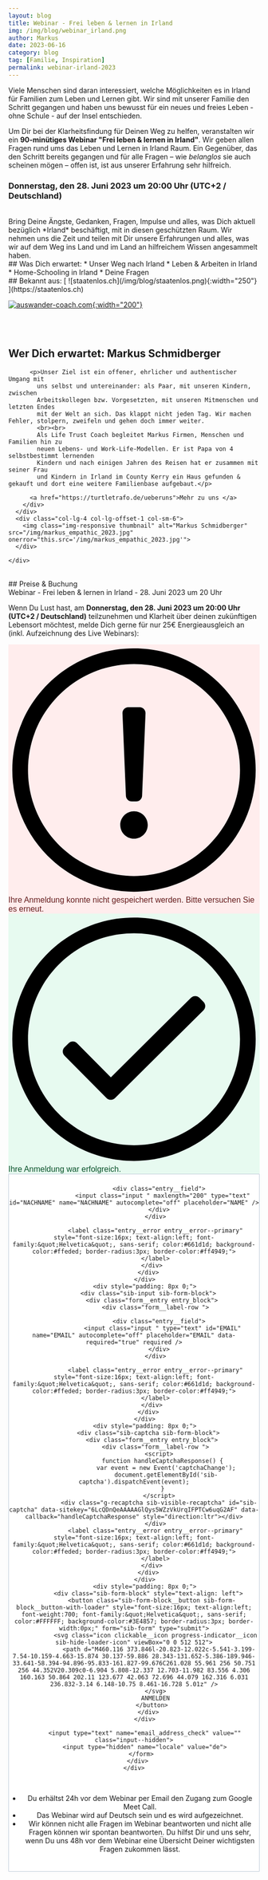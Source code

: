 ```yaml
---
layout: blog
title: Webinar - Frei leben & lernen in Irland
img: /img/blog/webinar_irland.png
author: Markus
date: 2023-06-16
category: blog
tag: [Familie, Inspiration]
permalink: webinar-irland-2023
---
```


Viele Menschen sind daran interessiert, welche Möglichkeiten es in Irland für Familien zum Leben und Lernen gibt. Wir sind mit unserer Familie den Schritt gegangen und haben uns bewusst für ein neues und freies Leben - ohne Schule - auf der Insel entschieden.

Um Dir bei der Klarheitsfindung für Deinen Weg zu helfen, veranstalten wir ein **90-minütiges Webinar "Frei leben & lernen in Irland"**. Wir geben allen Fragen rund ums das Leben und Lernen in Irland Raum. Ein Gegenüber, das den Schritt bereits gegangen und für alle Fragen – wie *belanglos* sie auch scheinen mögen – offen ist, ist aus unserer Erfahrung sehr hilfreich.

### Donnerstag, den 28. Juni 2023 um 20:00 Uhr (UTC+2 / Deutschland)

<br>
Bring Deine Ängste, Gedanken, Fragen, Impulse und alles, was Dich aktuell bezüglich *Irland* beschäftigt, mit in diesen geschützten Raum. Wir nehmen uns die Zeit und teilen mit Dir unsere Erfahrungen und alles, was wir auf dem Weg ins Land und im Land an hilfreichem Wissen angesammelt haben.

<br>
## Was Dich erwartet:
* Unser Weg nach Irland
* Leben & Arbeiten in Irland
* Home-Schooling in Irland
* Deine Fragen

<br>
## Bekannt aus:
[ ![staatenlos.ch](/img/blog/staatenlos.png){:width="250"} ](https://staatenlos.ch)

[ ![auswander-coach.com](/img/blog/auswander_coach.jpg){:width="200"} ](https://auswander-coach.com)



<br><br>
## Wer Dich erwartet: Markus Schmidberger

  <div class="container">
    <div class="row">
      <div class="col-lg-7">
        <div class="lead">

          <p>Unser Ziel ist ein offener, ehrlicher und authentischer Umgang mit
            uns selbst und untereinander: als Paar, mit unseren Kindern, zwischen
            Arbeitskollegen bzw. Vorgesetzten, mit unseren Mitmenschen und letzten Endes
            mit der Welt an sich. Das klappt nicht jeden Tag. Wir machen Fehler, stolpern, zweifeln und gehen doch immer weiter.
            <br><br>
            Als Life Trust Coach begleitet Markus Firmen, Menschen und Familien hin zu
            neuen Lebens- und Work-Life-Modellen. Er ist Papa von 4 selbstbestimmt lernenden
            Kindern und nach einigen Jahren des Reisen hat er zusammen mit seiner Frau
            und Kindern in Irland im County Kerry ein Haus gefunden & gekauft und dort eine weitere Familienbase aufgebaut.</p>

          <a href="https://turtletrafo.de/ueberuns">Mehr zu uns </a>
        </div>
      </div>
      <div class="col-lg-4 col-lg-offset-1 col-sm-6">
        <img class="img-responsive thumbnail" alt="Markus Schmidberger" src="/img/markus_empathic_2023.jpg" onerror="this.src='/img/markus_empathic_2023.jpg'">
      </div>

    </div>
  </div>



<br>
## Preise & Buchung
<div class="panel panel-info">
<div class="panel-heading">Webinar - Frei leben & lernen in Irland - 28. Juni 2023 um 20 Uhr</div>
<div class="panel-body">
  <p>Wenn Du Lust hast, am <b>Donnerstag, den 28. Juni 2023 um 20:00 Uhr (UTC+2 / Deutschland)</b> teilzunehmen und Klarheit über deinen zukünftigen Lebensort möchtest, melde Dich gerne für nur 25€ Energieausgleich an (inkl. Aufzeichnung des Live Webinars):</p>



  <!-- Begin Brevo Form -->
  <!-- START - We recommend to place the below code in head tag of your website html  -->
  <style>
    @font-face {
      font-display: block;
      font-family: Roboto;
      src: url(https://assets.brevo.com/font/Roboto/Latin/normal/normal/7529907e9eaf8ebb5220c5f9850e3811.woff2) format("woff2"), url(https://assets.brevo.com/font/Roboto/Latin/normal/normal/25c678feafdc175a70922a116c9be3e7.woff) format("woff")
    }

    @font-face {
      font-display: fallback;
      font-family: Roboto;
      font-weight: 600;
      src: url(https://assets.brevo.com/font/Roboto/Latin/medium/normal/6e9caeeafb1f3491be3e32744bc30440.woff2) format("woff2"), url(https://assets.brevo.com/font/Roboto/Latin/medium/normal/71501f0d8d5aa95960f6475d5487d4c2.woff) format("woff")
    }

    @font-face {
      font-display: fallback;
      font-family: Roboto;
      font-weight: 700;
      src: url(https://assets.brevo.com/font/Roboto/Latin/bold/normal/3ef7cf158f310cf752d5ad08cd0e7e60.woff2) format("woff2"), url(https://assets.brevo.com/font/Roboto/Latin/bold/normal/ece3a1d82f18b60bcce0211725c476aa.woff) format("woff")
    }

    #sib-container input:-ms-input-placeholder {
      text-align: left;
      font-family: "Helvetica", sans-serif;
      color: #c0ccda;
    }

    #sib-container input::placeholder {
      text-align: left;
      font-family: "Helvetica", sans-serif;
      color: #c0ccda;
    }

    #sib-container textarea::placeholder {
      text-align: left;
      font-family: "Helvetica", sans-serif;
      color: #c0ccda;
    }
  </style>
  <link rel="stylesheet" href="https://sibforms.com/forms/end-form/build/sib-styles.css">
  <!--  END - We recommend to place the above code in head tag of your website html -->

  <!-- START - We recommend to place the below code where you want the form in your website html  -->
  <div class="sib-form" style="text-align: center;
           background-color: #EFF2F7;                                 ">
    <div id="sib-form-container" class="sib-form-container">
      <div id="error-message" class="sib-form-message-panel" style="font-size:16px; text-align:left; font-family:&quot;Helvetica&quot;, sans-serif; color:#661d1d; background-color:#ffeded; border-radius:3px; border-color:#ff4949;max-width:540px;">
        <div class="sib-form-message-panel__text sib-form-message-panel__text--center">
          <svg viewBox="0 0 512 512" class="sib-icon sib-notification__icon">
            <path d="M256 40c118.621 0 216 96.075 216 216 0 119.291-96.61 216-216 216-119.244 0-216-96.562-216-216 0-119.203 96.602-216 216-216m0-32C119.043 8 8 119.083 8 256c0 136.997 111.043 248 248 248s248-111.003 248-248C504 119.083 392.957 8 256 8zm-11.49 120h22.979c6.823 0 12.274 5.682 11.99 12.5l-7 168c-.268 6.428-5.556 11.5-11.99 11.5h-8.979c-6.433 0-11.722-5.073-11.99-11.5l-7-168c-.283-6.818 5.167-12.5 11.99-12.5zM256 340c-15.464 0-28 12.536-28 28s12.536 28 28 28 28-12.536 28-28-12.536-28-28-28z" />
          </svg>
          <span class="sib-form-message-panel__inner-text">
                            Ihre Anmeldung konnte nicht gespeichert werden. Bitte versuchen Sie es erneut.
                        </span>
        </div>
      </div>
      <div></div>
      <div id="success-message" class="sib-form-message-panel" style="font-size:16px; text-align:left; font-family:&quot;Helvetica&quot;, sans-serif; color:#085229; background-color:#e7faf0; border-radius:3px; border-color:#13ce66;max-width:540px;">
        <div class="sib-form-message-panel__text sib-form-message-panel__text--center">
          <svg viewBox="0 0 512 512" class="sib-icon sib-notification__icon">
            <path d="M256 8C119.033 8 8 119.033 8 256s111.033 248 248 248 248-111.033 248-248S392.967 8 256 8zm0 464c-118.664 0-216-96.055-216-216 0-118.663 96.055-216 216-216 118.664 0 216 96.055 216 216 0 118.663-96.055 216-216 216zm141.63-274.961L217.15 376.071c-4.705 4.667-12.303 4.637-16.97-.068l-85.878-86.572c-4.667-4.705-4.637-12.303.068-16.97l8.52-8.451c4.705-4.667 12.303-4.637 16.97.068l68.976 69.533 163.441-162.13c4.705-4.667 12.303-4.637 16.97.068l8.451 8.52c4.668 4.705 4.637 12.303-.068 16.97z" />
          </svg>
          <span class="sib-form-message-panel__inner-text">
                            Ihre Anmeldung war erfolgreich.
                        </span>
        </div>
      </div>
      <div></div>
      <div id="sib-container" class="sib-container--large sib-container--vertical" style="text-align:center; background-color:rgba(255,255,255,1); max-width:540px; border-radius:1px; border-width:1px; border-color:#C0CCD9; border-style:solid; direction:ltr">
        <form id="sib-form" method="POST" action="https://7e3feee7.sibforms.com/serve/MUIFAHHk-zq5hpNjM7hXHnBOIk-aNzEG96OWVqbDBX-LGNWddSU4BmUA-Awvy6DPzPKmVB7yn4ptBD1m9coDcKav_GUFosbpbQXeHs4XKfjfBWlCBSQoI4Hom-XVJXe75Gd0YmwBU36BQWCf7z6ekpx3tYWpoVbfBINCv4mSjLII8DbLoPF_Cy1Gag50ghjMwRiLbDojD4W3JvKL" data-type="subscription">
          <div style="padding: 8px 0;">
            <div class="sib-input sib-form-block">
              <div class="form__entry entry_block">
                <div class="form__label-row ">

                  <div class="entry__field">
                    <input class="input " maxlength="200" type="text" id="NACHNAME" name="NACHNAME" autocomplete="off" placeholder="NAME" />
                  </div>
                </div>

                <label class="entry__error entry__error--primary" style="font-size:16px; text-align:left; font-family:&quot;Helvetica&quot;, sans-serif; color:#661d1d; background-color:#ffeded; border-radius:3px; border-color:#ff4949;">
                </label>
              </div>
            </div>
          </div>
          <div style="padding: 8px 0;">
            <div class="sib-input sib-form-block">
              <div class="form__entry entry_block">
                <div class="form__label-row ">

                  <div class="entry__field">
                    <input class="input " type="text" id="EMAIL" name="EMAIL" autocomplete="off" placeholder="EMAIL" data-required="true" required />
                  </div>
                </div>

                <label class="entry__error entry__error--primary" style="font-size:16px; text-align:left; font-family:&quot;Helvetica&quot;, sans-serif; color:#661d1d; background-color:#ffeded; border-radius:3px; border-color:#ff4949;">
                </label>
              </div>
            </div>
          </div>
          <div style="padding: 8px 0;">
            <div class="sib-captcha sib-form-block">
              <div class="form__entry entry_block">
                <div class="form__label-row ">
                  <script>
                    function handleCaptchaResponse() {
                      var event = new Event('captchaChange');
                      document.getElementById('sib-captcha').dispatchEvent(event);
                    }
                  </script>
                  <div class="g-recaptcha sib-visible-recaptcha" id="sib-captcha" data-sitekey="6LcQDnQeAAAAAGlQys5WZzVkUrqIFPTCw6uqG2AF" data-callback="handleCaptchaResponse" style="direction:ltr"></div>
                </div>
                <label class="entry__error entry__error--primary" style="font-size:16px; text-align:left; font-family:&quot;Helvetica&quot;, sans-serif; color:#661d1d; background-color:#ffeded; border-radius:3px; border-color:#ff4949;">
                </label>
              </div>
            </div>
          </div>
          <div style="padding: 8px 0;">
            <div class="sib-form-block" style="text-align: left">
              <button class="sib-form-block__button sib-form-block__button-with-loader" style="font-size:16px; text-align:left; font-weight:700; font-family:&quot;Helvetica&quot;, sans-serif; color:#FFFFFF; background-color:#3E4857; border-radius:3px; border-width:0px;" form="sib-form" type="submit">
                <svg class="icon clickable__icon progress-indicator__icon sib-hide-loader-icon" viewBox="0 0 512 512">
                  <path d="M460.116 373.846l-20.823-12.022c-5.541-3.199-7.54-10.159-4.663-15.874 30.137-59.886 28.343-131.652-5.386-189.946-33.641-58.394-94.896-95.833-161.827-99.676C261.028 55.961 256 50.751 256 44.352V20.309c0-6.904 5.808-12.337 12.703-11.982 83.556 4.306 160.163 50.864 202.11 123.677 42.063 72.696 44.079 162.316 6.031 236.832-3.14 6.148-10.75 8.461-16.728 5.01z" />
                </svg>
                ANMELDEN
              </button>
            </div>
          </div>

          <input type="text" name="email_address_check" value="" class="input--hidden">
          <input type="hidden" name="locale" value="de">
        </form>
      </div>
    </div>
  </div>
  <!-- END - We recommend to place the below code where you want the form in your website html  -->

  <!-- START - We recommend to place the below code in footer or bottom of your website html  -->
  <script>
    window.REQUIRED_CODE_ERROR_MESSAGE = 'Wählen Sie bitte einen Ländervorwahl aus.';
    window.LOCALE = 'de';
    window.EMAIL_INVALID_MESSAGE = window.SMS_INVALID_MESSAGE = "Die eingegebenen Informationen sind nicht gültig. Bitte überprüfen Sie das Feldformat und versuchen Sie es erneut.";

    window.REQUIRED_ERROR_MESSAGE = "Dieses Feld darf nicht leer sein. ";

    window.GENERIC_INVALID_MESSAGE = "Die eingegebenen Informationen sind nicht gültig. Bitte überprüfen Sie das Feldformat und versuchen Sie es erneut.";




    window.translation = {
      common: {
        selectedList: '{quantity} Liste ausgewählt',
        selectedLists: '{quantity} Listen ausgewählt'
      }
    };

    var AUTOHIDE = Boolean(1);
  </script>
  <script defer src="https://sibforms.com/forms/end-form/build/main.js"></script>

  <script src="https://www.google.com/recaptcha/api.js?hl=de"></script>

  <!-- END - We recommend to place the above code in footer or bottom of your website html  -->
  <!-- End Brevo Form -->



  <br>
  <p>
  <ul>
  <li>Du erhältst 24h vor dem Webinar per Email den Zugang zum Google Meet Call.</li>
  <li>Das Webinar wird auf Deutsch sein und es wird aufgezeichnet.</li>
  <li>Wir können nicht alle Fragen im Webinar beantworten und nicht alle Fragen können wir spontan beantworten. Du hilfst Dir und uns sehr, wenn Du uns 48h vor dem Webinar eine Übersicht Deiner wichtigsten Fragen zukommen lässt.</li>
  </ul>
  </p>

</div>
</div>
